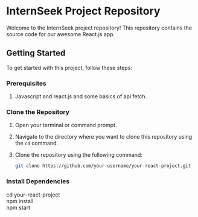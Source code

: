 # InternSeek Project Repository

Welcome to the InternSeek project repository! This repository contains the source code for our awesome React.js app.

## Getting Started

To get started with this project, follow these steps:

### Prerequisites

1. Javascript and react.js and some basics of api fetch.

### Clone the Repository

1. Open your terminal or command prompt.

2. Navigate to the directory where you want to clone this repository using the `cd` command.

3. Clone the repository using the following command:

   ```bash
   git clone https://github.com/your-username/your-react-project.git

### Install Dependencies
cd your-react-project 
<br>
npm install
<br>
npm start
